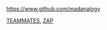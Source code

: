 
<!-- Give link to your github home page -->
<span id="github">https://www.github.com/madanalogy</span>

<!-- Give your internal and external projects related to the module -->
<span id="projects">[TEAMMATES](https://github.com/TEAMMATES/teammates), [ZAP](https://github.com/zaproxy)</span>
